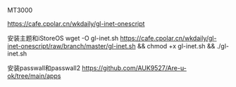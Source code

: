 MT3000

https://cafe.cpolar.cn/wkdaily/gl-inet-onescript

安装主题和iStoreOS
wget -O gl-inet.sh https://cafe.cpolar.cn/wkdaily/gl-inet-onescript/raw/branch/master/gl-inet.sh && chmod +x gl-inet.sh && ./gl-inet.sh

安装passwall和passwall2
https://github.com/AUK9527/Are-u-ok/tree/main/apps
